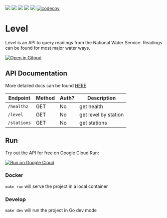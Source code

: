 ![](https://github.com/gabeduke/level/workflows/Test/badge.svg)
![](https://github.com/gabeduke/level/workflows/Lint/badge.svg)
![](https://github.com/gabeduke/level/workflows/Fmt/badge.svg)
![](https://github.com/gabeduke/level/workflows/Tag/badge.svg)
![](https://github.com/gabeduke/level/workflows/Release/badge.svg)
[![codecov](https://codecov.io/gh/gabeduke/level/branch/master/graph/badge.svg)](https://codecov.io/gh/gabeduke/level)

# Level

Level is an API to query readings from the National Water Service. Readings can be found for most major water ways. 

[![Open in Gitpod](https://gitpod.io/button/open-in-gitpod.svg)](https://gitpod.io/#https://github.com/gabeduke/level)

## API Documentation

More detailed docs can be found [HERE](https://gabeduke.github.io/level/)

<!-- markdown-swagger -->
 Endpoint    | Method | Auth? | Description         
 ----------- | ------ | ----- | --------------------
 `/healthz`  | GET    | No    | get health          
 `/level`    | GET    | No    | get level by station
 `/stations` | GET    | No    | get stations        
<!-- /markdown-swagger -->

## Run

Try out the API for free on Google Cloud Run:

[![Run on Google Cloud](https://storage.googleapis.com/cloudrun/button.svg)](https://console.cloud.google.com/cloudshell/editor?shellonly=true&cloudshell_image=gcr.io/cloudrun/button&cloudshell_git_repo=https://github.com/gabeduke/level.git)

### Docker

`make run` will serve the project in a local container

### Develop

`make dev` will run the project in Go dev mode


